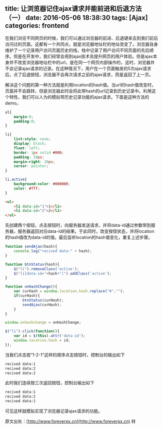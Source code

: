 title: 让浏览器记住ajax请求并能前进和后退方法（一）
date: 2016-05-06 18:38:30
tags: [Ajax]
categories: frontend
---
在我们浏览不同网页的时候，我们可以通过浏览器的前进、后退键来去到我们前后访问过的页面。这都有一个共同点，就是浏览器地址栏的地址改变了。浏览器自身维护了一个记录用户访问页面历史的栈，栈中记录了用户访问不同页面的先后顺序。但是在开发中，我们经常会用到ajax技术去提升网页的用户体验。但是ajax本身并不改变浏览器地址栏中的url，是在同一个网页内部操作的，这时，浏览器并不会记录ajax请求的记录。在这种情况下，用户在一个页面触发的5次ajax请求后，点了后退按钮，浏览器不会再次请求之前的ajax请求，而是返回了上一页。

<!-- more -->

解决这个问题的第一种方法就是利用location的hash值。当url的hash值改变时，页面并不会跳转，但是浏览器此时会将此带hash的url记录到历史记录中。利用这个特性，我们可以人为的模拟带历史记录功能的ajax请求。下面是这种方法的demo。

```css
ul{
    margin:0;
    padding:0;
}

li{
    list-style: none;
    display: block;
    float: left;
    border: 1px solid #000;
    padding: 10px;
    margin-right: 20px;
    cursor: pointer;
}

li.active{
    background-color: #000000;
    color: #fff;
}
```

```html
<ul>
    <li data-id="1">1</li>
    <li data-id="2">2</li>
</ul>
```

先创建两个按钮，点击按钮时，向服务器发送请求，并将data-id通过参数带到服务器，服务器返回对应data-id的结果。于此同时，改变按钮状态，并将location的hash值改为data-id的值。最后监听location的hash值变化，重复上述步骤。

```js
function sendAjax(hash){
    console.log("recived data:" + hash);
}

function btnStatus(hash){
    $("li").removeClass('active');
    $("li[data-id="+hash+"]").addClass('active');
}

function onHashChange(){
    var curHash = window.location.hash.replace("#","");
    if(curHash){
        btnStatus(curHash);
        sendAjax(curHash);
    }
}

window.onhashchange = onHashChange;

$("li").click(function(){
    var id = $(this).attr('data-id');
    window.location.hash = id;
});
```

当我们点击按“1-2-1”这样的顺序点击按钮时，控制台的输出如下

```bash
recived data:1
recived data:2
recived data:2
```

此时我们连续按三次返回按钮，控制台输出如下

```bash
recived data:1
recived data:2
recived data:1
```

可见这样就模拟实现了浏览器记录ajax请求的功能。

原文出处：[http://www.foreverpx.cn](http://www.foreverpx.cn)
转
